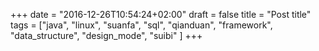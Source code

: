 +++
date = "2016-12-26T10:54:24+02:00"
draft = false
title = "Post title"
tags = ["java",
"linux",
"suanfa",
"sql",
"qianduan",
"framework",
"data_structure",
"design_mode",
"suibi"
]
+++